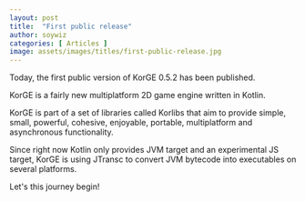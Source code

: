 ```yaml
---
layout: post
title:  "First public release"
author: soywiz
categories: [ Articles ]
image: assets/images/titles/first-public-release.jpg
---
```


Today, the first public version of KorGE 0.5.2 has been published.

KorGE is a fairly new multiplatform 2D game engine written in Kotlin.

KorGE is part of a set of libraries called Korlibs that aim to provide simple, small, powerful, cohesive, enjoyable, portable, multiplatform and asynchronous functionality.

Since right now Kotlin only provides JVM target and an experimental JS target, KorGE is using JTransc to convert JVM bytecode into executables on several platforms.

Let's this journey begin!